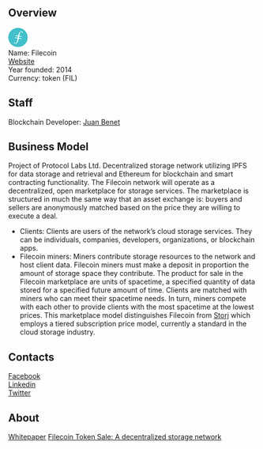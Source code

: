 ## Overview
![ logo](../projects/logo/filecoin.png)  
Name:  Filecoin  
[Website](https://filecoin.io/)   
Year founded:  2014  
Currency: token (FIL)	 
## Staff 
Blockchain Developer: [Juan Benet](../people/juan_benet.md)  
## Business Model
Project of Protocol Labs Ltd.
 Decentralized storage network utilizing IPFS for data storage and retrieval and Ethereum for blockchain and smart contracting functionality. The Filecoin network will operate as a decentralized, open marketplace for storage services. The marketplace is structured in much the same way that an asset exchange is: buyers and sellers are anonymously matched based on the price they are willing to execute a deal.
 * Clients: Clients are users of the network’s cloud storage services. They can be individuals, companies, developers, organizations, or blockchain apps.
* Filecoin miners: Miners contribute storage resources to the network and host client data. Filecoin miners must make a deposit in proportion the amount of storage space they contribute.
The product for sale in the Filecoin marketplace are units of spacetime, a specified quantity of data stored for a specified future amount of time. Clients are matched with miners who can meet their spacetime needs. In turn, miners compete with each other to provide clients with the most spacetime at the lowest prices. This marketplace model distinguishes Filecoin from [Storj](storj.md) which employs a tiered subscription price model, currently a standard in the cloud storage industry.
## Contacts  
[Facebook](https://www.facebook.com/protocollabs)      
[Linkedin](https://www.linkedin.com/company-beta/16181958)   
[Twitter](https://twitter.com/protocollabs)    
  
## About 
[Whitepaper](https://filecoin.io/filecoin.pdf)
[Filecoin Token Sale: A decentralized storage network](https://www.smithandcrown.com/sale/filecoin-token-sale-a-decentralized-storage-network/)
